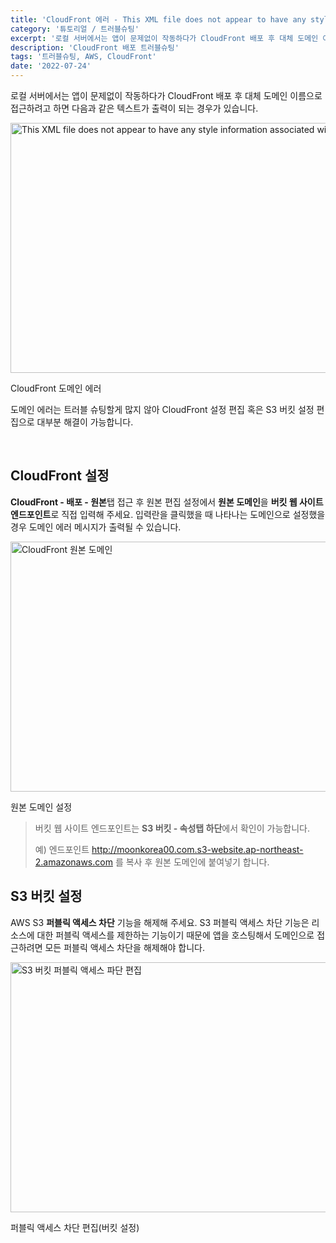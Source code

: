 ```yaml
---
title: 'CloudFront 에러 - This XML file does not appear to have any style information associated with it'
category: '튜토리얼 / 트러블슈팅'
excerpt: '로컬 서버에서는 앱이 문제없이 작동하다가 CloudFront 배포 후 대체 도메인 이름으로 접근하려고 하면 다음과 같은 텍스트가 출력이 되는 경우가 있습니다.'
description: 'CloudFront 배포 트러블슈팅'
tags: '트러블슈팅, AWS, CloudFront'
date: '2022-07-24'
---
```


로컬 서버에서는 앱이 문제없이 작동하다가 CloudFront 배포 후 대체 도메인 이름으로 접근하려고 하면 다음과 같은 텍스트가 출력이 되는 경우가 있습니다.

<img src="/assets/markdown-image/Tutorial-AWS-cloudfront-도메인-에러/cloudfront_edit.png" alt="This XML file does not appear to have any style information associated with it" width='550' height='400'>

<span>CloudFront 도메인 에러</span>

도메인 에러는 트러블 슈팅할게 많지 않아 CloudFront 설정 편집 혹은 S3 버킷 설정 편집으로 대부분 해결이 가능합니다.

</br>

## CloudFront 설정

**CloudFront - 배포 - 원본**탭 접근 후 원본 편집 설정에서 **원본 도메인**을 **버킷 웹 사이트 엔드포인트**로 직접 입력해 주세요. 입력란을 클릭했을 때 나타나는 도메인으로 설정했을 경우 도메인 에러 메시지가 출력될 수 있습니다.

<img src="/assets/markdown-image/Tutorial-AWS-cloudfront-도메인-에러/cloudfront_error.png" alt="CloudFront 원본 도메인" width='600' height='400'>

<span>원본 도메인 설정</span>

> 버킷 웹 사이트 엔드포인트는 **S3 버킷 - 속성탭 하단**에서 확인이 가능합니다.
>
> 예) 엔드포인트 http://moonkorea00.com.s3-website.ap-northeast-2.amazonaws.com 를 복사 후 원본 도메인에 붙여넣기 합니다.

## S3 버킷 설정

AWS S3 **퍼블릭 액세스 차단** 기능을 해제해 주세요. S3 퍼블릭 액세스 차단 기능은 리소스에 대한 퍼블릭 액세스를 제한하는 기능이기 때문에 앱을 호스팅해서 도메인으로 접근하려면 모든 퍼블릭 액세스 차단을 해제해야 합니다.

<img src="/assets/markdown-image/Tutorial-AWS-cloudfront-도메인-에러/S3_public_access.png" alt="S3 버킷 퍼블릭 액세스 파단 편집" width='550' height='400'>

<span>퍼블릭 액세스 차단 편집(버킷 설정)</span>
